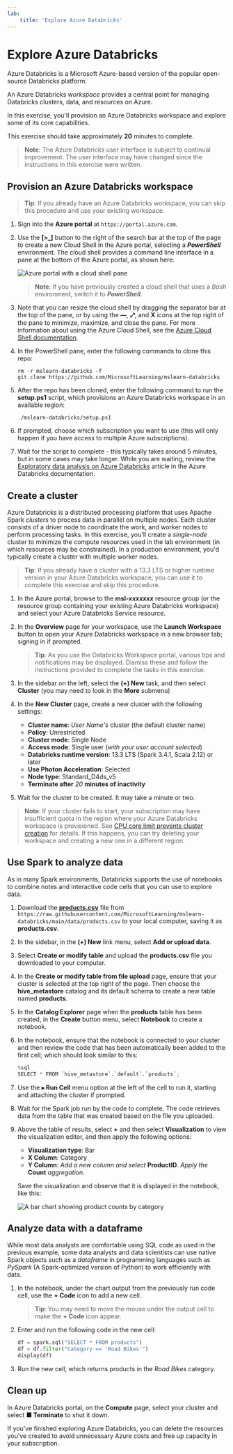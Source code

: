 ```yaml
---
lab:
    title: 'Explore Azure Databricks'
---
```


# Explore Azure Databricks

Azure Databricks is a Microsoft Azure-based version of the popular open-source Databricks platform.

An Azure Databricks *workspace* provides a central point for managing Databricks clusters, data, and resources on Azure.

In this exercise, you'll provision an Azure Databricks workspace and explore some of its core capabilities. 

This exercise should take approximately **20** minutes to complete.

> **Note**: The Azure Databricks user interface is subject to continual improvement. The user interface may have changed since the instructions in this exercise were written.

## Provision an Azure Databricks workspace

> **Tip**: If you already have an Azure Databricks workspace, you can skip this procedure and use your existing workspace.

1. Sign into the **Azure portal** at `https://portal.azure.com`.
2. Use the **[\>_]** button to the right of the search bar at the top of the page to create a new Cloud Shell in the Azure portal, selecting a ***PowerShell*** environment. The cloud shell provides a command line interface in a pane at the bottom of the Azure portal, as shown here:

    ![Azure portal with a cloud shell pane](./images/cloud-shell.png)

    > **Note**: If you have previously created a cloud shell that uses a *Bash* environment, switch it to ***PowerShell***.

3. Note that you can resize the cloud shell by dragging the separator bar at the top of the pane, or by using the **&#8212;**, **&#10530;**, and **X** icons at the top right of the pane to minimize, maximize, and close the pane. For more information about using the Azure Cloud Shell, see the [Azure Cloud Shell documentation](https://docs.microsoft.com/azure/cloud-shell/overview).

4. In the PowerShell pane, enter the following commands to clone this repo:

    ```
    rm -r mslearn-databricks -f
    git clone https://github.com/MicrosoftLearning/mslearn-databricks
    ```

5. After the repo has been cloned, enter the following command to run the **setup.ps1** script, which provisions an Azure Databricks workspace in an available region:

    ```
    ./mslearn-databricks/setup.ps1
    ```

6. If prompted, choose which subscription you want to use (this will only happen if you have access to multiple Azure subscriptions).
7. Wait for the script to complete - this typically takes around 5 minutes, but in some cases may take longer. While you are waiting, review the [Exploratory data analysis on Azure Databricks](https://learn.microsoft.com/azure/databricks/exploratory-data-analysis/) article in the Azure Databricks documentation.

## Create a cluster

Azure Databricks is a distributed processing platform that uses Apache Spark *clusters* to process data in parallel on multiple nodes. Each cluster consists of a driver node to coordinate the work, and worker nodes to perform processing tasks. In this exercise, you'll create a *single-node* cluster to minimize the compute resources used in the lab environment (in which resources may be constrained). In a production environment, you'd typically create a cluster with multiple worker nodes.

> **Tip**: If you already have a cluster with a 13.3 LTS or higher runtime version in your Azure Databricks workspace, you can use it to complete this exercise and skip this procedure.

1. In the Azure portal, browse to the **msl-*xxxxxxx*** resource group (or the resource group containing your existing Azure Databricks workspace) and select your Azure Databricks Service resource.
1. In the **Overview** page for your workspace, use the **Launch Workspace** button to open your Azure Databricks workspace in a new browser tab; signing in if prompted.

    > **Tip**: As you use the Databricks Workspace portal, various tips and notifications may be displayed. Dismiss these and follow the instructions provided to complete the tasks in this exercise.

1. In the sidebar on the left, select the **(+) New** task, and then select **Cluster** (you may need to look in the **More** submenu)
1. In the **New Cluster** page, create a new cluster with the following settings:
    - **Cluster name**: *User Name's* cluster (the default cluster name)
    - **Policy**: Unrestricted
    - **Cluster mode**: Single Node
    - **Access mode**: Single user (*with your user account selected*)
    - **Databricks runtime version**: 13.3 LTS (Spark 3.4.1, Scala 2.12) or later
    - **Use Photon Acceleration**: Selected
    - **Node type**: Standard_D4ds_v5
    - **Terminate after** *20* **minutes of inactivity**

1. Wait for the cluster to be created. It may take a minute or two.

> **Note**: If your cluster fails to start, your subscription may have insufficient quota in the region where your Azure Databricks workspace is provisioned. See [CPU core limit prevents cluster creation](https://docs.microsoft.com/azure/databricks/kb/clusters/azure-core-limit) for details. If this happens, you can try deleting your workspace and creating a new one in a different region.

## Use Spark to analyze data

As in many Spark environments, Databricks supports the use of notebooks to combine notes and interactive code cells that you can use to explore data.

1. Download the [**products.csv**](https://raw.githubusercontent.com/MicrosoftLearning/mslearn-databricks/main/data/products.csv) file from `https://raw.githubusercontent.com/MicrosoftLearning/mslearn-databricks/main/data/products.csv` to your local computer, saving it as **products.csv**.
1. In the sidebar, in the **(+) New** link menu, select **Add or upload data**.
1. Select **Create or modify table** and upload the **products.csv** file you downloaded to your computer.
1. In the **Create or modify table from file upload** page, ensure that your cluster is selected at the top right of the page. Then choose the **hive_metastore** catalog and its default schema to create a new table named **products**.
1. In the **Catalog Explorer** page when the **products** table has been created, in the **Create** button menu, select **Notebook** to create a notebook.
1. In the notebook, ensure that the notebook is connected to your cluster and then review the code that has been automatically been added to the first cell; which should look similar to this:

    ```python
    %sql
    SELECT * FROM `hive_metastore`.`default`.`products`;
    ```

1. Use the **&#9656; Run Cell** menu option at the left of the cell to run it, starting and attaching the cluster if prompted.
1. Wait for the Spark job run by the code to complete. The code retrieves data from the table that was created based on the file you uploaded.
1. Above the table of results, select **+** and then select **Visualization** to view the visualization editor, and then apply the following options:
    - **Visualization type**: Bar
    - **X Column**: Category
    - **Y Column**: *Add a new column and select* **ProductID**. *Apply the* **Count** *aggregation*.

    Save the visualization and observe that it is displayed in the notebook, like this:

    ![A bar chart showing product counts by category](./images/databricks-chart.png)

## Analyze data with a dataframe

While most data analysts are comfortable using SQL code as used in the previous example, some data analysts and data scientists can use native Spark objects such as a *dataframe* in programming languages such as *PySpark* (A Spark-optimized version of Python) to work efficiently with data.

1. In the notebook, under the chart output from the previously run code cell, use the **+ Code** icon to add a new cell.

    > **Tip**: You may need to move the mouse under the output cell to make the **+ Code** icon appear.

1. Enter and run the following code in the new cell:

    ```python
    df = spark.sql("SELECT * FROM products")
    df = df.filter("Category == 'Road Bikes'")
    display(df)
    ```

1. Run the new cell, which returns products in the *Road Bikes* category.

## Clean up

In Azure Databricks portal, on the **Compute** page, select your cluster and select **&#9632; Terminate** to shut it down.

If you've finished exploring Azure Databricks, you can delete the resources you've created to avoid unnecessary Azure costs and free up capacity in your subscription.
